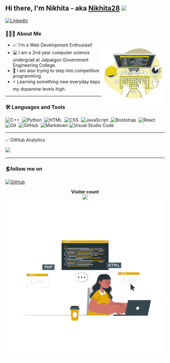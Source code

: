 ## Hi there, I'm Nikhita - aka [Nikhita28][github] <img src="https://raw.githubusercontent.com/iampavangandhi/iampavangandhi/master/gifs/Hi.gif" width="30px"></h2>

[![LinkedIn](https://img.shields.io/badge/linkedin-%230077B5.svg?&style=for-the-badge&logo=linkedin&logoColor=white)](https://www.linkedin.com/in/nikhita28/)
### 👨🏻‍💻 About Me

<img align='right' src='https://github.com/nikhita28/nikhita28/blob/main/assets/code.png?raw=true' width='200' height='200'>

- 📈 I'm a Web Development Enthusiast!
- 💻 I am a 2nd year computer science undergrad at Jalpaiguri Government Engineering College.
- 🌱 I am also trying to step into competitive programming.
- ⚡ Learning something new everyday keps my dopamine levels high.

---

### 🛠 Languages and Tools

![C++](https://img.shields.io/badge/-C++-333333?style=flat&logo=C%2B%2B&logoColor=00599C)&nbsp;
![Python](https://img.shields.io/badge/-Python-333333?style=flat&logo=python)&nbsp;
![HTML](https://img.shields.io/badge/-HTML-333333?style=flat&logo=HTML5)&nbsp;
![CSS](https://img.shields.io/badge/-CSS-333333?style=flat&logo=CSS3&logoColor=1572B6)&nbsp;
![JavaScript](https://img.shields.io/badge/-Javascript-333333?style=flat&logo=javascript)&nbsp;
![Bootstrap](https://img.shields.io/badge/-Bootstrap-333333?style=flat&logo=Bootstrap)&nbsp;
![React](https://img.shields.io/badge/-React-333333?style=flat&logo=Reacty)&nbsp;
![Git](https://img.shields.io/badge/-Git-333333?style=flat&logo=git)&nbsp;
![GitHub](https://img.shields.io/badge/-GitHub-333333?style=flat&logo=github)&nbsp;
![Markdown](https://img.shields.io/badge/-Markdown-333333?style=flat&logo=markdown)
![Visual Studio Code](https://img.shields.io/badge/-VScode-333333?style=flat&logo=visual-studio-code&logoColor=007ACC)&nbsp;

---

<summary>✅ GitHub Analytics</summary>
<p align="left">
<a href="https://github.com/nikhita28">
  <img height="160em" src="https://github-readme-stats-git-master-manojuppala.vercel.app/api?username=Nikhita28&&show_icons=true&title_color=56db67&icon_color=3DEA6F&text_color=f2c744&bg_color=000000" />
</a>
</p>



<!--START_SECTION:activity-->

<!--END_SECTION:activity-->


---

### 🏄follow me on

[![GitHub](https://img.shields.io/badge/github-%23100000.svg?&style=for-the-badge&logo=github&logoColor=white)](https://github.com/Nikhita28)


<p align="center"> 
  <b>Visitor count</b><br>
  <img src="https://profile-counter.glitch.me/nikhita28/count.svg" />
  </br>
      <img align="center" alt="img" src="https://github.com/nikhita28/nikhita28/blob/main/assets/image.png?raw=true" width="500" height="500" />
</p>

[github]: https://github.com/nikhita28
[linkedin]: https://www.linkedin.com/in/nikhita28/

